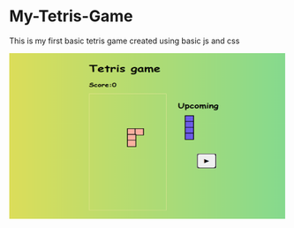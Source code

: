 # My-Tetris-Game
This is my first basic tetris game created using basic js and css
<div>
<img src="https://github.com/vineethprabhakaran/My-Tetris-Game/blob/master/img/tetris.PNG" width="500" height="300"/>
</div>
